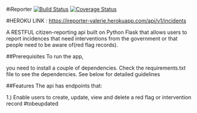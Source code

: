 #iReporter [![Build Status](https://travis-ci.com/ValerieRono/ireporter.svg?branch=develop)](https://travis-ci.com/ValerieRono/ireporter) [![Coverage Status](https://coveralls.io/repos/github/ValerieRono/ireporter/badge.svg?branch=bg-fix-endpoints-output-format)](https://coveralls.io/github/ValerieRono/ireporter?branch=bg-fix-endpoints-output-format)

#HEROKU LINK : https://ireporter-valerie.herokuapp.com/api/v1/incidents

A RESTFUL citizen-reporting api built on Python Flask that allows users to report incidences that need interventions from the government or that people need to be aware of(red flag records).

##Prerequisites To run the app, 

you need to install a couple of dependencies. Check the requirements.txt file to see the dependencies. See below for detailed guidelines

##Features The api has endpoints that:

1.) Enable users to create, update, view and delete a red flag or intervention record
#tobeupdated